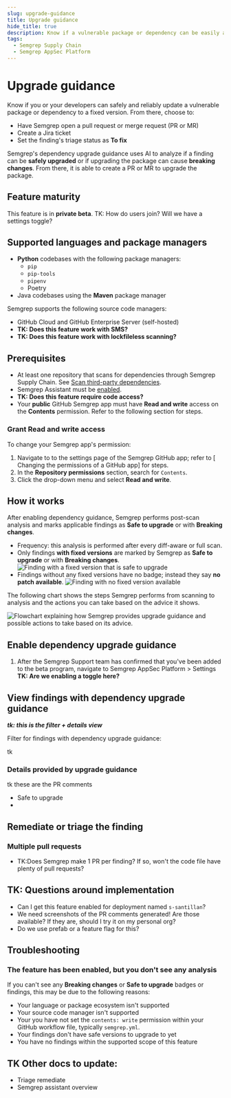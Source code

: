 ```yaml
---
slug: upgrade-guidance
title: Upgrade guidance
hide_title: true
description: Know if a vulnerable package or dependency can be easily and reliably upgraded to a fixed version.
tags:
  - Semgrep Supply Chain
  - Semgrep AppSec Platform
---
```

 
# Upgrade guidance

Know if you or your developers can safely and reliably update a vulnerable package or dependency to a fixed version. From there, choose to:

- Have Semgrep open a pull request or merge request (PR or MR)
- Create a Jira ticket
- Set the finding's triage status as **To fix**

Semgrep's dependency upgrade guidance uses AI to analyze if a finding can be **safely upgraded** or if upgrading the package can cause **breaking changes**. From there, it is able to create a PR or MR to upgrade the package.

## Feature maturity

This feature is in **private beta**. TK: How do users join? Will we have a settings toggle?

## Supported languages and package managers

- **Python** codebases with the following package managers:
  - `pip`
  - `pip-tools`
  - `pipenv`
  - Poetry
- Java codebases using the **Maven** package manager

Semgrep supports the following source code managers:

- GitHub Cloud and GitHub Enterprise Server (self-hosted)
- **TK: Does this feature work with SMS?**
- **TK: Does this feature work with lockfileless scanning?**

## Prerequisites

- At least one repository that scans for dependencies through Semgrep Supply Chain. See [Scan third-party dependencies](/semgrep-supply-chain/getting-started).
- Semgrep Assistant must be [enabled](/semgrep-assistant/getting-started).
- __TK: Does this feature require code access?__
- Your **public** GitHub Semgrep app must have **Read and write** access on the **Contents** permission. Refer to the following section for steps.

### Grant **Read and write** access

To change your Semgrep app's permission:

1. Navigate to to the settings page of the Semgrep GitHub app; refer to [<i class="fas fa-external-link fa-xs"></i> Changing the permissions of a GitHub app] for steps.
1. In the **Repository permissions** section, search for `Contents`.
1. Click the drop-down menu and select **Read and write**.

## How it works

After enabling dependency guidance, Semgrep performs post-scan analysis and marks applicable findings as **Safe to upgrade** or with **Breaking changes**.

- Frequency: this analysis is performed after every diff-aware or full scan.
- Only findings **with fixed versions** are marked by Semgrep as **Safe to upgrade** or with **Breaking changes**.
![Finding with a fixed version that is safe to upgrade](/img/safe-click-to-fix.png)
- Findings without any fixed versions have no badge; instead they say **no patch available**.
![Finding with no fixed version available](/img/no-patch-available.png)


The following chart shows the steps Semgrep performs from scanning to analysis and the actions you can take based on the advice it shows.

![Flowchart explaining how Semgrep provides upgrade guidance and possible actions to take based on its advice.](/img/upgrade-guidance-flowchart.png)

## Enable dependency upgrade guidance

1. After the Semgrep Support team has confirmed that you've been added to the beta program, navigate to Semgrep AppSec Platform > Settings **TK: Are we enabling a toggle here?**

## View findings with dependency upgrade guidance

**_tk: this is the filter + details view_**

Filter for findings with dependency upgrade guidance:

tk

### Details provided by upgrade guidance

tk these are the PR comments

- Safe to upgrade
-

## Remediate or triage the finding






### Multiple pull requests

- TK:Does Semgrep make 1 PR per finding? If so, won't the code file have plenty of pull requests?

## TK: Questions around implementation

- Can I get this feature enabled for deployment named `s-santillan`?
- We need screenshots of the PR comments generated! Are those available? If they are, should I try it on my personal org?
- Do we use prefab or a feature flag for this?

## Troubleshooting

### The feature has been enabled, but you don't see any analysis

If you can't see any **Breaking changes** or **Safe to upgrade** badges or findings, this may be due to the following reasons:

- Your language or package ecosystem isn't supported
- Your source code manager isn't supported
- Your you have not set the `contents: write` permission within your GitHub workflow file, typically `semgrep.yml`.
- Your findings don't have safe versions to upgrade to yet
- You have no findings within the supported scope of this feature


## TK Other docs to update:

- Triage remediate
- Semgrep assistant overview
